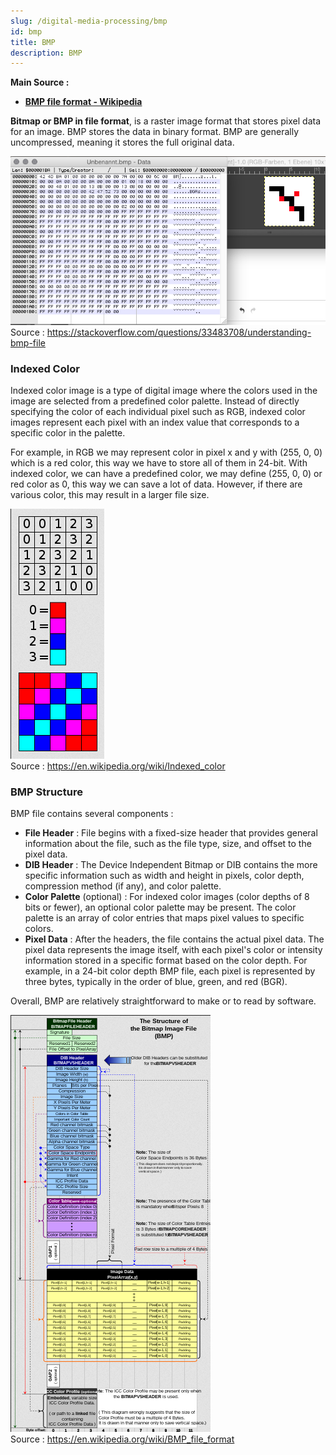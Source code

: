 ```yaml
---
slug: /digital-media-processing/bmp
id: bmp
title: BMP
description: BMP
---
```


**Main Source :**

- **[BMP file format - Wikipedia](https://en.wikipedia.org/wiki/BMP_file_format)**

**Bitmap or BMP in file format**, is a raster image format that stores pixel data for an image. BMP stores the data in binary format. BMP are generally uncompressed, meaning it stores the full original data.

![Bitmap binaries data](./bitmap.png)  
Source : https://stackoverflow.com/questions/33483708/understanding-bmp-file

### Indexed Color

Indexed color image is a type of digital image where the colors used in the image are selected from a predefined color palette. Instead of directly specifying the color of each individual pixel such as RGB, indexed color images represent each pixel with an index value that corresponds to a specific color in the palette.

For example, in RGB we may represent color in pixel x and y with (255, 0, 0) which is a red color, this way we have to store all of them in 24-bit. With indexed color, we can have a predefined color, we may define (255, 0, 0) or red color as 0, this way we can save a lot of data. However, if there are various color, this may result in a larger file size.

![Indexed color example](./indexed-color.png)  
Source : https://en.wikipedia.org/wiki/Indexed_color

### BMP Structure

BMP file contains several components :

- **File Header** : File begins with a fixed-size header that provides general information about the file, such as the file type, size, and offset to the pixel data.
- **DIB Header** : The Device Independent Bitmap or DIB contains the more specific information such as width and height in pixels, color depth, compression method (if any), and color palette.
- **Color Palette** (optional) : For indexed color images (color depths of 8 bits or fewer), an optional color palette may be present. The color palette is an array of color entries that maps pixel values to specific colors.
- **Pixel Data** : After the headers, the file contains the actual pixel data. The pixel data represents the image itself, with each pixel's color or intensity information stored in a specific format based on the color depth. For example, in a 24-bit color depth BMP file, each pixel is represented by three bytes, typically in the order of blue, green, and red (BGR).

Overall, BMP are relatively straightforward to make or to read by software.

![Table summarizing all bitmap data](./all-bitmap-data.png)  
Source : https://en.wikipedia.org/wiki/BMP_file_format
